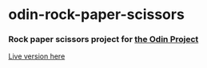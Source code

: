 # odin-rock-paper-scissors
### Rock paper scissors project for [the Odin Project](https://www.theodinproject.com/lessons/foundations-revisiting-rock-paper-scissors)
[Live version here](https://xandernesta.github.io/odin-rock-paper-scissors/)
